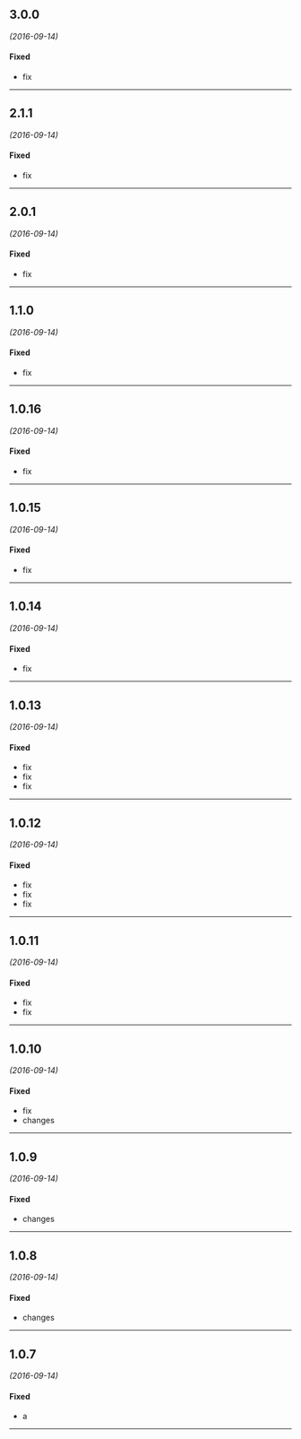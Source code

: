 ## 3.0.0
*(2016-09-14)*

#### Fixed
* fix
---
## 2.1.1
*(2016-09-14)*

#### Fixed
* fix
---
## 2.0.1
*(2016-09-14)*

#### Fixed
* fix
---

## 1.1.0
*(2016-09-14)*

#### Fixed
* fix
---
## 1.0.16
*(2016-09-14)*

#### Fixed
* fix
---

## 1.0.15
*(2016-09-14)*

#### Fixed
* fix
---

## 1.0.14
*(2016-09-14)*

#### Fixed
* fix
---
## 1.0.13
*(2016-09-14)*

#### Fixed
* fix
* fix
* fix

---

## 1.0.12
*(2016-09-14)*

#### Fixed
* fix
* fix
* fix

---

## 1.0.11
*(2016-09-14)*

#### Fixed
* fix
* fix

---

## 1.0.10
*(2016-09-14)*

#### Fixed
* fix
* changes

---

## 1.0.9
*(2016-09-14)*

#### Fixed
* changes

---

## 1.0.8
*(2016-09-14)*

#### Fixed
* changes

---

## 1.0.7
*(2016-09-14)*

#### Fixed
* a

---



